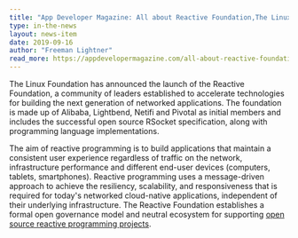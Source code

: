 ```yaml
---
title: "App Developer Magazine: All about Reactive Foundation,The Linux Foundation's new baby"
type: in-the-news
layout: news-item
date: 2019-09-16
author: "Freeman Lightner"
read_more: https://appdevelopermagazine.com/all-about-reactive-foundation,the-linux-foundation's-new-baby/
---
```


The Linux Foundation has announced the launch of the Reactive Foundation, a community of leaders established to accelerate technologies for building the next generation of networked applications. The foundation is made up of Alibaba, Lightbend, Netifi and Pivotal as initial members and includes the successful open source RSocket specification, along with programming language implementations.

<!-- more -->

The aim of reactive programming is to build applications that maintain a consistent user experience regardless of traffic on the network, infrastructure performance and different end-user devices (computers, tablets, smartphones). Reactive programming uses a message-driven approach to achieve the resiliency, scalability, and responsiveness that is required for today's networked cloud-native applications, independent of their underlying infrastructure. The Reactive Foundation establishes a formal open governance model and neutral ecosystem for supporting [open source reactive programming projects](https://github.com/reactivefoundation).
